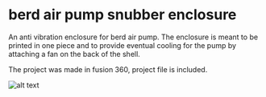 # berd air pump snubber enclosure
An anti vibration enclosure for berd air pump. The enclosure is meant to be printed in one piece and to provide eventual cooling for the pump by attaching a fan on the back of the shell.

The project was made in fusion 360, project file is included.

![alt text](https://github.com/sqrtmo/berd_air_shell/blob/main/img/ss.png?raw=true)

```stl
```
